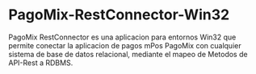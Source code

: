 # PagoMix-RestConnector-Win32

PagoMix RestConnector es una aplicacion para entornos Win32 que permite conectar la aplicacion de pagos mPos PagoMix con cualquier sistema de base de datos relacional, mediante el mapeo de Metodos de API-Rest a RDBMS.
